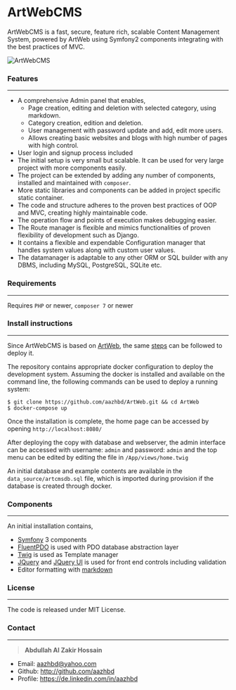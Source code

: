 # ArtWebCMS

ArtWebCMS is a fast, secure, feature rich, scalable Content Management System, powered by ArtWeb using Symfony2 components integrating with the best practices of MVC.

![ArtWebCMS](http://www.articulatedlogic.com/media/images/artwebcms.height-320.png)

### Features
------------

 - A comprehensive Admin panel that enables,
     - Page creation, editing and deletion with selected category, using markdown.
     - Category creation, edition and deletion.
     - User management with password update and add, edit more users.
     - Allows creating basic websites and blogs with high number of pages with high control.
 - User login and signup process included
 - The initial setup is very small but scalable. It can be used for very large project with more components easily.
 - The project can be extended by adding any number of components, installed and maintained with ```composer```.
 - More static libraries and components can be added in project specific static container.
 - The code and structure adheres to the proven best practices of OOP and MVC, creating highly maintainable code.
 - The operation flow and points of execution makes debugging easier.
 - The Route manager is flexible and mimics functionalities of proven flexibility of development such as Django.
 - It contains a flexible and expendable Configuration manager that handles system values along with custom user values.
 - The datamanager is adaptable to any other ORM or SQL builder with any DBMS, including MySQL, PostgreSQL, SQLite etc.

### Requirements
----------------

Requires `PHP` or newer, `composer 7` or newer

### Install instructions
------------------------

Since ArtWebCMS is based on [ArtWeb](http://articulatedlogic.com/a/artweb/), the same [steps](http://articulatedlogic.com/a/artweb/) can be followed to deploy it.

The repository contains appropriate docker configuration to deploy the development system.
Assuming the docker is installed and available on the command line, the following commands can be used
to deploy a running system:

```console
$ git clone https://github.com/aazhbd/ArtWeb.git && cd ArtWeb
$ docker-compose up
```

Once the installation is complete, the home page can be accessed by opening ```http://localhost:8080/```

After deploying the copy with database and webserver, the admin interface can be accessed with
 username: `admin` and password: `admin` and the top menu can be edited by editing the file in `/App/views/home.twig`

An initial database and example contents are available in the ```data_source/artcmsdb.sql``` file, which is imported during provision if the database is created through docker.

### Components
--------------

An initial installation contains,

 - [Symfony](https://symfony.com/) 3 components
 - [FluentPDO](https://github.com/envms/fluentpdo) is used with PDO database abstraction layer
 - [Twig](http://twig.sensiolabs.org/) is used as Template manager
 - [JQuery](https://jquery.com/) and [JQuery UI](https://jqueryui.com/) is used for front end controls including validation
 - Editor formatting with [markdown](https://simplemde.com/)

### License
-----------

The code is released under MIT License.


### Contact
-----------

> **Abdullah Al Zakir Hossain**

- Email:   <aazhbd@yahoo.com>
- Github:   <http://github.com/aazhbd>
- Profile:   <https://de.linkedin.com/in/aazhbd>
